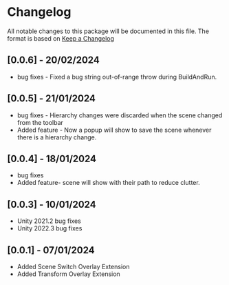 # Changelog 
All notable changes to this package will be documented in this file. The format is based on [Keep a Changelog](http://keepachangelog.com/en/1.0.0/)


## [0.0.6] - 20/02/2024
- bug fixes - Fixed a bug string out-of-range throw during BuildAndRun.

## [0.0.5] - 21/01/2024
- bug fixes - Hierarchy changes were discarded when the scene changed from the toolbar
- Added feature - Now a popup will show to save the scene whenever there is a hierarchy change.

## [0.0.4] - 18/01/2024
- bug fixes
- Added feature- scene will show with their path to reduce clutter.

## [0.0.3] - 10/01/2024
- Unity 2021.2 bug fixes
- Unity 2022.3 bug fixes

## [0.0.1] - 07/01/2024
- Added Scene Switch Overlay Extension
- Added Transform Overlay Extension


